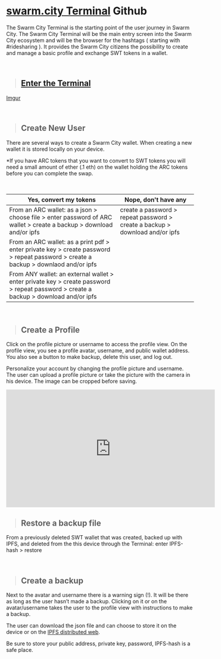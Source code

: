 # [swarm.city Terminal](https://github.com/swarmcity/sc-terminal/blob/master/README.md) Github


The Swarm City Terminal is the starting point of the user journey in Swarm City. The Swarm City Terminal will be the main entry screen into the Swarm City ecosystem and will be the browser for the hashtags ( starting with #ridesharing ). It provides the Swarm City citizens the possibility to create and manage a basic profile and exchange SWT tokens in a wallet.


<br>


> ## [Enter the Terminal](https://swarm.city)


[Imgur](http://i.imgur.com/c39bJZy.png)


<br>


> ## Create New User


There are several ways to create a Swarm City wallet. 
When creating a new wallet it is stored locally on your device. 

*If you have ARC tokens that you want to convert to SWT tokens you will need a small amount of ether (.1 eth) on the wallet holding the ARC tokens before you can complete the swap.


<br>


Yes, convert my tokens | Nope, don't have any
---------------------- | -------------------- 
From an ARC wallet: as a json > choose file > enter password of ARC wallet > create a backup > download and/or ipfs | create a password > repeat password > create a backup > download and/or ipfs
From an ARC wallet: as a print pdf > enter private key > create password > repeat password > create a backup > downlaod and/or ipfs |
From ANY wallet: an external wallet > enter private key > create password > repeat password > create a backup > download and/or ipfs| 


<br>


> ## Create a Profile

Click on the profile picture or username to access the profile view. On the profile view, you see a profile avatar, username, and public wallet address. You also see a button to make backup, delete this user, and log out.

Personalize your account by changing the profile picture and username. The user can upload a profile picture or take the picture with the camera in his device. The image can be cropped before saving.  


<iframe width="560" height="315" src="https://www.youtube.com/embed/kFD1t3MsdCs" frameborder="0" allowfullscreen></iframe>


<br>


> ## Restore a backup file

From a previously deleted SWT wallet that was created, backed up with IPFS, and deleted from the this device through the Terminal: enter IPFS-hash > restore


<br>


> ## Create a backup


Next to the avatar and username there is a warning sign (!). It will be there as long as the user hasn’t made a backup. Clicking on it or on the avatar/username takes the user to the profile view with instructions to make a backup. 

The user can download the json file and can choose to store it on the device or on the [IPFS distributed web](https://ipfs.io).

Be sure to store your public address, private key, password, IPFS-hash is a safe place. 



